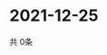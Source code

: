 # 2021-12-25
  共 0条

  <!-- BEGIN -->
  <!-- 最后更新时间Sat Dec 25 2021 14:02:51 GMT+0000 (Coordinated Universal Time) -->
  
  <!-- END -->
  
  